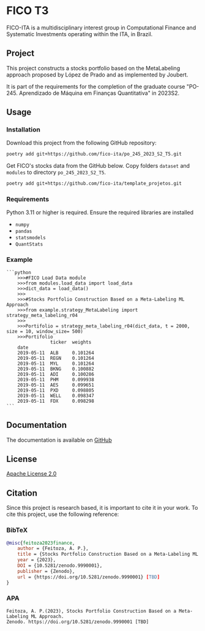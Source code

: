 # FICO T3

FICO-ITA is a multidisciplinary interest group in Computational Finance and Systematic Investments
operating within the ITA, in Brazil. 

## Project

This project constructs a stocks portfolio based on the MetaLabeling approach proposed by López de Prado and as implemented by Joubert.

It is part of the requirements for the completion of the graduate course "PO-245. Aprendizado de Máquina em Finanças
Quantitativa" in 2023S2.

## Usage

### Installation

Download this project from the following GitHub repository:
```bash
poetry add git+https://github.com/fico-ita/po_245_2023_S2_T5.git
```

Get FICO's stocks data from the GitHub below. Copy folders `dataset` and `modules` to
directory `po_245_2023_S2_T5`.
```bash
poetry add git+https://github.com/fico-ita/template_projetos.git
```

### Requirements

Python 3.11 or higher is required. Ensure the required libraries are installed

- `numpy`
- `pandas`
- `statsmodels`
- `QuantStats`

### Example
    ```python
        >>>#FICO Load Data module
        >>>from modules.load_data import load_data
        >>>dict_data = load_data()
        >>>
        >>>#Stocks Portfolio Construction Based on a Meta-Labeling ML Approach
        >>>from example.strategy_MetaLabeling import strategy_meta_labeling_r04
        >>>
        >>>Portifolio = strategy_meta_labeling_r04(dict_data, t = 2000, size = 10, window_size= 500)
        >>>Portifolio
                    ticker  weights        
        date                        
        2019-05-11  ALB     0.101264
        2019-05-11  REGN    0.101264
        2019-05-11  MYL     0.101264
        2019-05-11  BKNG    0.100882
        2019-05-11  ADI     0.100286
        2019-05-11  PHM     0.099938
        2019-05-11  AES     0.099651
        2019-05-11  PXD     0.098805
        2019-05-11  WELL    0.098347
        2019-05-11  FDX     0.098298
    ```


## Documentation

The documentation is available on [GitHub](
https://github.com/fico-ita/po_245_2023_S2_T5/tree/main/docs
)

## License

[Apache License 2.0](LICENSE)

## Citation

Since this project is research based, it is important to cite it in your work.
To cite this project, use the following reference:

### BibTeX
```bibtex
@misc{feitoza2023finance,
    author = {Feitoza, A. P.},
    title = {Stocks Portfolio Construction Based on a Meta-Labeling ML Approach},
    year = {2023},
    DOI = {10.5281/zenodo.9990001},
    publisher = {Zenodo},
    url = {https://doi.org/10.5281/zenodo.9990001} [TBD]
}
```
### APA
```text
Feitoza, A. P.(2023), Stocks Portfolio Construction Based on a Meta-Labeling ML Approach.
Zenodo. https://doi.org/10.5281/zenodo.9990001 [TBD]
```
